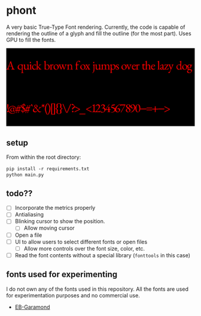 # phont

A very basic True-Type Font rendering. Currently, the code is capable of rendering the outline of a glyph and fill the outline (for the most part). Uses GPU to fill the fonts.

<p align="center">
  <img src="./assets/phont_screenshot.png" width=700 />
</p>

## setup

From within the root directory:
```
pip install -r requirements.txt
python main.py
```

## todo??

- [ ] Incorporate the metrics properly
- [ ] Antialiasing
- [ ] Blinking cursor to show the position.
  - [ ] Allow moving cursor
- [ ] Open a file
- [ ] UI to allow users to select different fonts or open files
  - [ ] Allow more controls over the font size, color, etc.
- [ ] Read the font contents without a special library (`fonttools` in this case)

## fonts used for experimenting

I do not own any of the fonts used in this repository. All the fonts are used for experimentation purposes and no commercial use.

- [EB-Garamond](https://github.com/georgd/EB-Garamond)

